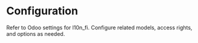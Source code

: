 # Configuration

Refer to Odoo settings for l10n_fi. Configure related models, access rights, and options as needed.
